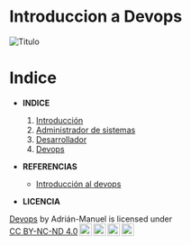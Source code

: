 # Introduccion a Devops
![Titulo](/Imagenes/Titulo.png)

# Indice

* **INDICE**
    1. [Introducción](/Documentación/1.-Introduccion.md)
    2. [Administrador de sistemas](/Documentación/2.-Administrador%20de%20sistemas.mdD)
    3. [Desarrollador](/Documentación/3.-Desarrollador.md)
    4. [Devops](/Documentación/4.-Devops.md)
* **REFERENCIAS**

    * [Introducción al devops](https://educacionadistancia.juntadeandalucia.es/centros/sevilla/pluginfile.php/1047153/mod_label/intro/Introducci%C3%B3n%20a%20Devops.pdf)

* **LICENCIA**
<p xmlns:cc="http://creativecommons.org/ns#" xmlns:dct="http://purl.org/dc/terms/"><a property="dct:title" rel="cc:attributionURL" href="https://github.com/Abejalb1504/Devops_104.git">Devops</a> by <span property="cc:attributionName">Adrián-Manuel</span> is licensed under <a href="http://creativecommons.org/licenses/by-nc-nd/4.0/?ref=chooser-v1" target="_blank" rel="license noopener noreferrer" style="display:inline-block;">CC BY-NC-ND 4.0<img style="height:22px!important;margin-left:3px;vertical-align:text-bottom;" src="https://mirrors.creativecommons.org/presskit/icons/cc.svg?ref=chooser-v1"><img style="height:22px!important;margin-left:3px;vertical-align:text-bottom;" src="https://mirrors.creativecommons.org/presskit/icons/by.svg?ref=chooser-v1"><img style="height:22px!important;margin-left:3px;vertical-align:text-bottom;" src="https://mirrors.creativecommons.org/presskit/icons/nc.svg?ref=chooser-v1"><img style="height:22px!important;margin-left:3px;vertical-align:text-bottom;" src="https://mirrors.creativecommons.org/presskit/icons/nd.svg?ref=chooser-v1"></a></p>



